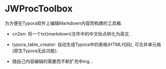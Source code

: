 # JWProcToolbox

为方便在Typora软件上编辑Markdown内容而构建的工具箱.

- cn2en: 将一个txt(markdown)文件中的中文标点转化为英文.
- typora_table_creator: 自动生成Typora中的表格(HTML代码), 可合并单元格(原生Typora无此功能).

- 随自己内容编辑的需要而不断扩充中ing...